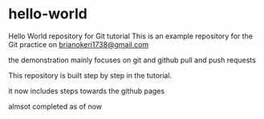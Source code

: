# hello-world

Hello World repository for Git tutorial
This is an example repository for the Git practice on brianokeri1738@gmail.com

the demonstration mainly focuses on git and github pull and push requests


This repository is built step by step in the tutorial.

it now includes steps towards the github pages

almsot completed as of now
